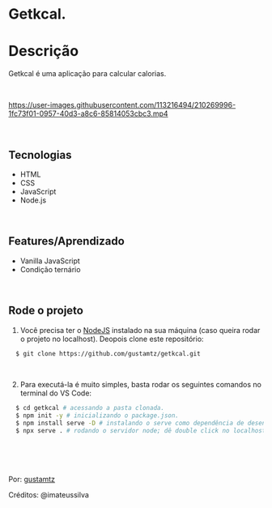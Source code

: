 # Getkcal.

# Descrição 
Getkcal é uma aplicação para calcular calorias.

<br>

https://user-images.githubusercontent.com/113216494/210269996-1fc73f01-0957-40d3-a8c6-85814053cbc3.mp4

<br>

## Tecnologias
- HTML
- CSS
- JavaScript
- Node.js

<br>

## Features/Aprendizado
- Vanilla JavaScript
- Condição ternário

<br>

## Rode o projeto
1. Você precisa ter o [NodeJS](https://nodejs.org) instalado na sua máquina (caso queira rodar o projeto no localhost). Deopois clone este repositório:
```sh
  $ git clone https://github.com/gustamtz/getkcal.git
```

<br>

2. Para executá-la é muito simples, basta rodar os seguintes comandos no terminal do VS Code:
```sh
  $ cd getkcal # acessando a pasta clonada.
  $ npm init -y # inicializando o package.json.
  $ npm install serve -D # instalando o serve como dependência de desenvolvimento.
  $ npx serve . # rodando o servidor node; dê double click no localhost do terminal.
```

<br> 
<br>
<br>

Por: <a href="https://github.com/gustamtz">gustamtz</a>

Créditos: @imateussilva
  
